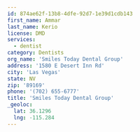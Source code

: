 ```yaml
---
id: 874ae62f-13b8-4dfe-92d7-1e39d1cdb143
first_name: Ammar
last_name: Kerio
license: DMD
services:
  - dentist
category: Dentists
org_name: 'Smiles Today Dental Group'
address: '1580 E Desert Inn Rd'
city: 'Las Vegas'
state: NV
zip: '89169'
phone: '(702) 655-6777'
title: 'Smiles Today Dental Group'
_geoloc:
  lat: 36.1296
  lng: -115.284
---
```

